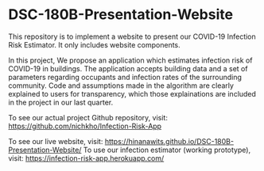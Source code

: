 # DSC-180B-Presentation-Website
This repository is to implement a website to present our COVID-19 Infection Risk Estimator. It only includes website components. 


In this project, We propose an application which estimates infection risk of COVID-19 in buildings. The application accepts building data and a set of parameters regarding occupants and infection rates of the surrounding community. Code and assumptions made in the algorithm are clearly explained to users for transparency, which those explainations are included in the project in our last quarter.


To see our actual project Github repository, visit: https://github.com/nichkho/Infection-Risk-App

To see our live website, visit: https://hinanawits.github.io/DSC-180B-Presentation-Website/
To use our infection estimator (working prototype), visit: https://infection-risk-app.herokuapp.com/








